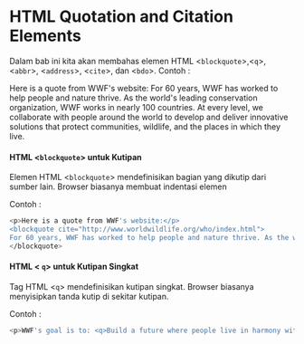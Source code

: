 # HTML Quotation and Citation Elements
Dalam bab ini kita akan membahas elemen HTML <`blockquote`>,<`q`>, <`abbr`>, <`address`>, <`cite`>, dan <`bdo`>.
Contoh : 

Here is a quote from WWF's website:
For 60 years, WWF has worked to help people and nature thrive. As the world's leading conservation organization, WWF works in nearly 100 countries. At every level, we collaborate with people around the world to develop and deliver innovative solutions that protect communities, wildlife, and the places in which they live.
#### HTML <`blockquote`> untuk Kutipan
Elemen HTML <`blockquote`> mendefinisikan bagian yang dikutip dari sumber lain.
Browser biasanya membuat indentasi elemen 

Contoh : 
```sh
<p>Here is a quote from WWF's website:</p>
<blockquote cite="http://www.worldwildlife.org/who/index.html">
For 60 years, WWF has worked to help people and nature thrive. As the world's leading conservation organization, WWF works in nearly 100 countries. At every level, we collaborate with people around the world to develop and deliver innovative solutions that protect communities, wildlife, and the places in which they live.
</blockquote>
```
#### HTML <  `q`> untuk Kutipan Singkat
Tag HTML <`q`> mendefinisikan kutipan singkat.
Browser biasanya menyisipkan tanda kutip di sekitar kutipan.

Contoh : 
```sh
<p>WWF's goal is to: <q>Build a future where people live in harmony with nature.</q></p>
```
